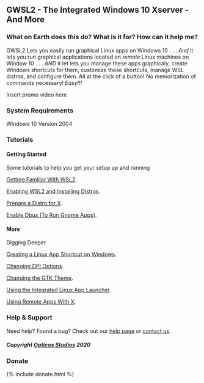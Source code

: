 ## GWSL2 - The Integrated Windows 10 Xserver - And More

### What on Earth does this do? What is it for? How can it help me?

GWSL2 Lets you easily run graphical Linux apps on Windows 10 . . . *And* it lets you run graphical applications located on *remote* Linux machines on Window 10 . . . *AND* it let lets you manage these apps graphicaly, create Windows shortcuts for them, customize these shortcuts, manage WSL distros, and configure them. All at the click of a button! No memorization of commands necessary! *Easy!!!*



Insert promo video here



### System Requirements

Windows 10 Version 2004



### Tutorials

#### Getting Started

Some tutorials to help you get your setup up and running

[Getting Familiar With WSL2](https://docs.microsoft.com/en-us/learn/modules/get-started-with-windows-subsystem-for-linux/1-introduction).

[Enabling WSL2 and Installing Distros](https://docs.microsoft.com/en-us/learn/modules/get-started-with-windows-subsystem-for-linux/2-enable-and-install).

[Prepare a Distro for X](https://guides.github.com/features/mastering-markdown/).

[Enable Dbus (To Run Gnome Apps)](https://guides.github.com/features/mastering-markdown/).

#### More

Digging Deeper

[Creating a Linux App Shortcut on Windows](https://guides.github.com/features/mastering-markdown/).

[Changing DPI Options](https://guides.github.com/features/mastering-markdown/).

[Changing the GTK Theme](https://guides.github.com/features/mastering-markdown/).

[Using the Integrated Linux App Launcher](https://guides.github.com/features/mastering-markdown/).

[Using Remote Apps With X](https://guides.github.com/features/mastering-markdown/).





### Help & Support
Need help? Found a bug? Check out our [help page](https://help.github.com/categories/github-pages-basics/) or [contact us](https://github.com/contact).


##### Copyright [Opticos Studios](http://opticos.studio) 2020


### Donate

{% include donate.html %}
